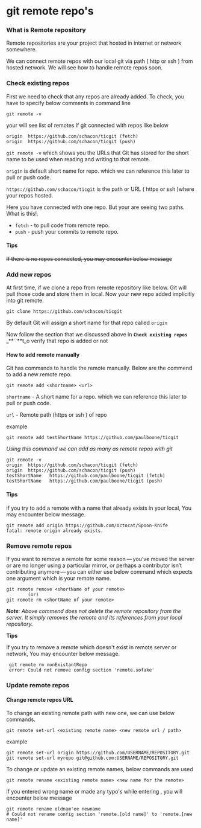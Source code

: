 # git remote repo's

### What is Remote repository

Remote repositories are your project that hosted in internet or network somewhere.

We can connect remote repos with our local git via path \( http or ssh \) from hosted network.  We will see how to handle remote repos soon. 

### Check existing repos

First we need to check that any repos are already added. To check, you have to specify below comments in command line

```text
git remote -v
```

your will see list of remotes if git connected with repos like below

```text
origin	https://github.com/schacon/ticgit (fetch)
origin	https://github.com/schacon/ticgit (push)
```

`git remote -v` which shows you the URLs that Git has stored for the short name to be used when reading and writing to that remote.

`origin` is default short name for repo. which we can reference this later to pull or push code.

`https://github.com/schacon/ticgit` is the path or URL \( https or ssh \)where your repos hosted.

Here you have connected with one repo. But your are seeing two paths. What is this!.

* `fetch` - to pull code from remote repo.
* `push`  - push your commits to remote repo.

#### Tips

~~If there is no repos connected, you may encounter below message~~

### Add new repos

At first time, if we clone a repo from remote repository like below. Git will pull those code and store them in local. Now your new repo added implicitly into git remote.

```text
git clone https://github.com/schacon/ticgit
```

By default Git will assign a short name for that repo called `origin`

Now follow the section that we discussed above in **`Check existing repos`** _**``**t_o verify that repo is added or not

#### How to add remote manually

Git has commands to handle the remote manually. Below are the commend to add a new remote repo.

```text
git remote add <shortname> <url>
```

`shortname` -  A short name for a repo. which we can reference this later to pull or push code.

`url` - Remote path \(https or ssh \) of repo

example

```text
git remote add testShortName https://github.com/paulboone/ticgit
```

_Using this command we can add as many as remote repos with git_

```text
git remote -v
origin	https://github.com/schacon/ticgit (fetch)
origin	https://github.com/schacon/ticgit (push)
testShortName	https://github.com/paulboone/ticgit (fetch)
testShortName	https://github.com/paulboone/ticgit (push)
```

#### Tips 

if you try to add a remote with a name that already exists in your local, You may encounter below message.

```text
git remote add origin https://github.com/octocat/Spoon-Knife
fatal: remote origin already exists.
```

### Remove remote repos

If you want to remove a remote for some reason — you’ve moved the server or are no longer using a particular mirror, or perhaps a contributor isn’t contributing anymore — you can either use  below command which expects one argument which is your remote name.

```text
git remote remove <shortName of your remote>
        (or)
git remote rm <shortName of your remote>
```

_**Note**: Above commend does not delete the remote repository from the server. It simply removes the remote and its references from your local repository._

**Tips** 

If you try to remove a remote which doesn't exist in remote server or network, You may encounter below message.

```text
 git remote rm nonExistantRepo
 error: Could not remove config section 'remote.sofake'
```

### Update remote repos

#### Change remote repos URL

To change an existing remote path with new one, we can use below commands.

```text
git remote set-url <existing remote name> <new remote url / path>
```

example

```text
git remote set-url origin https://github.com/USERNAME/REPOSITORY.git
git remote set-url myrepo git@github.com:USERNAME/REPOSITORY.git
```

To change or update an existing remote names, below commands are used

```text
git remote rename <existing remote name> <new name for the remote>
```

if you entered wrong name or made any typo's while entering , you will encounter below message

```text
git remote rename oldnam'ee newname
# Could not rename config section 'remote.[old name]' to 'remote.[new name]'
```

